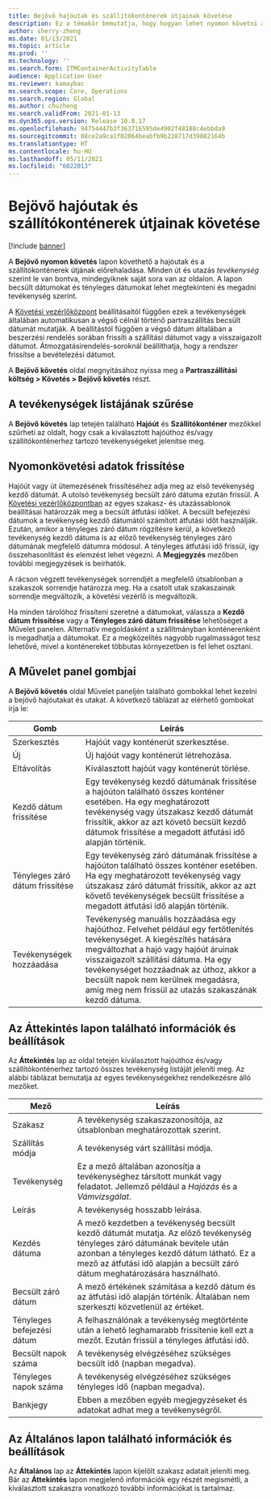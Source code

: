 ```yaml
---
title: Bejövő hajóutak és szállítókonténerek útjainak követése
description: Ez a témakör bemutatja, hogy hogyan lehet nyomon követni a hajóutak és a szállítókonténerek útjának előrehaladását a Bejövő nyomon követés lapon.
author: sherry-zheng
ms.date: 01/13/2021
ms.topic: article
ms.prod: ''
ms.technology: ''
ms.search.form: ITMContainerActivityTable
audience: Application User
ms.reviewer: kamaybac
ms.search.scope: Core, Operations
ms.search.region: Global
ms.author: chuzheng
ms.search.validFrom: 2021-01-13
ms.dyn365.ops.version: Release 10.0.17
ms.openlocfilehash: 94754447b3f363716595de4902f48188c4ebbda9
ms.sourcegitcommit: 08ce2a9ca1f02064beabfb9b228717d39882164b
ms.translationtype: HT
ms.contentlocale: hu-HU
ms.lasthandoff: 05/11/2021
ms.locfileid: "6022013"
---
```

# <a name="track-inbound-voyages-and-shipping-container-journeys"></a>Bejövő hajóutak és szállítókonténerek útjainak követése

[!include [banner](../../includes/banner.md)]

A **Bejövő nyomon követés** lapon követhető a hajóutak és a szállítókonténerek útjának előrehaladása. Minden út és utazás *tevékenység* szerint le van bontva, mindegyiknek saját sora van az oldalon. A lapon becsült dátumokat és tényleges dátumokat lehet megtekinteni és megadni tevékenység szerint.

A [Követési vezérlőközpont](delivery-information-setup.md#tracking-control-center) beállításaitól függően ezek a tevékenységek általában automatikusan a végső célnál történő partraszállítás becsült dátumát mutatják. A beállítástól függően a végső dátum általában a beszerzési rendelés sorában frissíti a szállítási dátumot vagy a visszaigazolt dátumot. Átmozgatásirendelés-soroknál beállíthatja, hogy a rendszer frissítse a bevételezési dátumot.

A **Bejövő követés** oldal megnyitásához nyissa meg a **Partraszállítási költség \> Követés \> Bejövő követés** részt.

## <a name="filter-the-activities-list"></a>A tevékenységek listájának szűrése

A **Bejövő követés** lap tetején található **Hajóút** és **Szállítókonténer** mezőkkel szűrheti az oldalt, hogy csak a kiválasztott hajóúthoz és/vagy szállítókonténerhez tartozó tevékenységeket jelenítse meg.

## <a name="update-tracking-information"></a>Nyomonkövetési adatok frissítése

Hajóút vagy út ütemezésének frissítéséhez adja meg az első tevékenység kezdő dátumát. A utolsó tevékenység becsült záró dátuma ezután frissül. A [Követési vezérlőközpontban](delivery-information-setup.md#tracking-control-center) az egyes szakasz- és utazássablonok beállításai határozzák meg a becsült átfutási időket. A becsült befejezési dátumok a tevékenység kezdő dátumától számított átfutási időt használják. Ezután, amikor a tényleges záró dátum rögzítésre kerül, a következő tevékenység kezdő dátuma is az előző tevékenység tényleges záró dátumának megfelelő dátumra módosul. A tényleges átfutási idő frissül, így összehasonlítást és elemzést lehet végezni. A **Megjegyzés** mezőben további megjegyzések is beírhatók.

A rácson végzett tevékenységek sorrendjét a megfelelő útsablonban a szakaszok sorrendje határozza meg. Ha a csatolt utak szakaszainak sorrendje megváltozik, a követési vezérlő is megváltozik.

Ha minden tárolóhoz frissíteni szeretné a dátumokat, válassza a **Kezdő dátum frissítése** vagy a **Tényleges záró dátum frissítése** lehetőséget a Művelet panelen. Alternatív megoldásként a szállítmányban konténerenként is megadhatja a dátumokat. Ez a megközelítés nagyobb rugalmasságot tesz lehetővé, mivel a konténereket többutas környezetben is fel lehet osztani.

## <a name="buttons-on-the-action-pane"></a>A Művelet panel gombjai

A **Bejövő követés** oldal Művelet paneljén található gombokkal lehet kezelni a bejövő hajóutakat és utakat. A következő táblázat az elérhető gombokat írja le:

| Gomb | Leírás |
|---|---|
| Szerkesztés | Hajóút vagy konténerút szerkesztése. |
| Új | Új hajóút vagy konténerút létrehozása. |
| Eltávolítás | Kiválasztott hajóút vagy konténerút törlése. |
| Kezdő dátum frissítése | Egy tevékenység kezdő dátumának frissítése a hajóúton található összes konténer esetében. Ha egy meghatározott tevékenység vagy útszakasz kezdő dátumát frissítik, akkor az azt követő becsült kezdő dátumok frissítése a megadott átfutási idő alapján történik. |
| Tényleges záró dátum frissítése | Egy tevékenység záró dátumának frissítése a hajóúton található összes konténer esetében. Ha egy meghatározott tevékenység vagy útszakasz záró dátumát frissítik, akkor az azt követő tevékenységek becsült frissítése a megadott átfutási idő alapján történik. |
| Tevékenységek hozzáadása | Tevékenység manuális hozzáadása egy hajóúthoz. Felvehet például egy fertőtlenítés tevékenységet. A kiegészítés hatására megváltozhat a hajó vagy hajóút áruinak visszaigazolt szállítási dátuma. Ha egy tevékenységet hozzáadnak az úthoz, akkor a becsült napok nem kerülnek megadásra, amíg meg nem frissül az utazás szakaszának kezdő dátuma. |

## <a name="information-and-settings-on-the-overview-tab"></a>Az Áttekintés lapon található információk és beállítások

Az **Áttekintés** lap az oldal tetején kiválasztott hajóúthoz és/vagy szállítókonténerhez tartozó összes tevékenység listáját jeleníti meg. Az alábbi táblázat bemutatja az egyes tevékenységekhez rendelkezésre álló mezőket.

| Mező | Leírás |
|---|---|
| Szakasz | A tevékenység szakaszazonosítója, az útsablonban meghatározottak szerint. |
| Szállítás módja | A tevékenység várt szállítási módja. |
| Tevékenység | Ez a mező általában azonosítja a tevékenységhez társított munkát vagy feladatot. Jellemző például a *Hajózás* és a *Vámvizsgálat*. |
| Leírás | A tevékenység hosszabb leírása. |
| Kezdés dátuma | A mező kezdetben a tevékenység becsült kezdő dátumát mutatja. Az előző tevékenység tényleges záró dátumának bevitele után azonban a tényleges kezdő dátum látható. Ez a mező az átfutási idő alapján a becsült záró dátum meghatározására használható. |
| Becsült záró dátum | A mező értékének számítása a kezdő dátum és az átfutási idő alapján történik. Általában nem szerkeszti közvetlenül az értéket. |
| Tényleges befejezési dátum | A felhasználónak a tevékenység megtörténte után a lehető leghamarabb frissítenie kell ezt a mezőt. Ezután frissül a tényleges átfutási idő. |
| Becsült napok száma | A tevékenység elvégzéséhez szükséges becsült idő (napban megadva). |
| Tényleges napok száma | A tevékenység elvégzéséhez szükséges tényleges idő (napban megadva). |
| Bankjegy | Ebben a mezőben egyéb megjegyzéseket és adatokat adhat meg a tevékenységről. |

## <a name="information-and-settings-on-the-general-tab"></a>Az Általános lapon található információk és beállítások

Az **Általános** lap az **Áttekintés** lapon kijelölt szakasz adatait jeleníti meg. Bár az **Áttekintés** lapon megjelenő információk egy részét megismétli, a kiválasztott szakaszra vonatkozó további információkat is tartalmaz.
